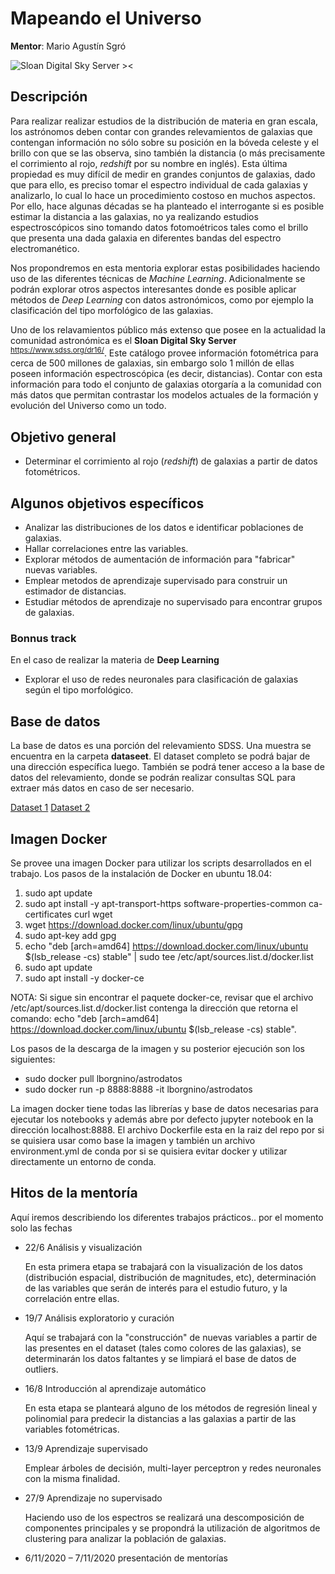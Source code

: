 # Mapeando el Universo
**Mentor**: Mario Agustín Sgró

![Sloan Digital Sky Server ><](./images/sloan.svg)

## Descripción

Para realizar realizar estudios de la distribución de materia en gran escala, los astrónomos deben contar con grandes relevamientos de galaxias que contengan información no sólo sobre su posición en la bóveda celeste y el brillo con que se las observa, sino también la distancia (o más precisamente el corrimiento al rojo, *redshift* por su nombre en inglés). Esta última propiedad es muy difícil de medir en grandes conjuntos de galaxias, dado que para ello, es preciso tomar el espectro individual de cada galaxias y analizarlo, lo cual lo hace un procedimiento costoso en muchos aspectos.
Por ello, hace algunas décadas se ha planteado el interrogante si es posible estimar la distancia a las galaxias, no ya realizando estudios espectroscópicos sino tomando datos fotomoétricos tales como el brillo que presenta una dada galaxia en diferentes bandas del espectro electromanético.

Nos propondremos en esta mentoria explorar estas posibilidades haciendo uso de las diferentes técnicas de *Machine Learning*.
Adicionalmente se podrán explorar otros aspectos interesantes donde es posible aplicar métodos de *Deep Learning* con datos astronómicos, como por ejemplo la clasificación del tipo morfológico de las galaxias.

Uno de los relavamientos público más extenso que posee en la actualidad la comunidad astronómica es el **Sloan Digital Sky Server** <sup>https://www.sdss.org/dr16/</sup>. Este catálogo provee información fotométrica para cerca de 500 millones de galaxias, sin embargo solo 1 millón de ellas poseen información espectroscópica (es decir, distancias). Contar con esta información para todo el conjunto de galaxias otorgaría a la comunidad con más datos que permitan contrastar los modelos actuales de la formación y evolución del Universo como un todo.

## Objetivo general

- Determinar el corrimiento al rojo (*redshift*) de galaxias a partir de datos fotométricos.

## Algunos objetivos específicos

- Analizar las distribuciones de los datos e identificar poblaciones de galaxias.
- Hallar correlaciones entre las variables.
- Explorar métodos de aumentación de información para "fabricar" nuevas variables.
- Emplear metodos de aprendizaje supervisado para construir un estimador de distancias.
- Estudiar métodos de aprendizaje no supervisado para encontrar grupos de galaxias.

### Bonnus track

En el caso de realizar la materia de **Deep Learning**

- Explorar el uso de redes neuronales para clasificación de galaxias según el tipo morfológico. 

## Base de datos

La base de datos es una porción del relevamiento SDSS. Una muestra se encuentra en la carpeta **dataseet**. El dataset completo se podrá bajar de una dirección específica luego. También se podrá tener acceso a la base de datos del relevamiento, donde se podrán realizar consultas SQL para extraer más datos en caso de ser necesario.

[Dataset 1](http://iate.oac.uncor.edu/~marioagustin/files/DiploDatos.csv)
[Dataset 2](http://iate.oac.uncor.edu/~marioagustin/files/DiploDatos_Zoo.csv)

## Imagen Docker

Se provee una imagen Docker para utilizar los scripts desarrollados en el trabajo.
Los pasos de la instalación de Docker en ubuntu 18.04:

1. sudo apt update
2. sudo apt install -y apt-transport-https software-properties-common ca-certificates curl wget
3. wget https://download.docker.com/linux/ubuntu/gpg
4. sudo apt-key add gpg
5. echo "deb [arch=amd64] https://download.docker.com/linux/ubuntu $(lsb_release -cs) stable" | sudo tee /etc/apt/sources.list.d/docker.list
6. sudo apt update
7. sudo apt install -y docker-ce

NOTA: Si sigue sin encontrar el paquete docker-ce, revisar que el archivo /etc/apt/sources.list.d/docker.list contenga la dirección que retorna el comando: echo "deb [arch=amd64] https://download.docker.com/linux/ubuntu $(lsb_release -cs) stable".

Los pasos de la descarga de la imagen y su posterior ejecución son los siguientes:

- sudo docker pull lborgnino/astrodatos
- sudo docker run -p 8888:8888 -it lborgnino/astrodatos

La imagen docker tiene todas las librerías y base de datos necesarias para ejecutar los notebooks y además abre por defecto jupyter notebook en la dirección localhost:8888.
El archivo Dockerfile esta en la raiz del repo por si se quisiera usar como base la imagen y también un archivo environment.yml de conda por si se quisiera evitar docker y utilizar directamente un entorno de conda.


## Hitos de la mentoría

Aquí iremos describiendo los diferentes trabajos prácticos.. por el momento solo las fechas

* 22/6 Análisis y visualización

  En esta primera etapa se trabajará con la visualización de los datos (distribución espacial, distribución de magnitudes, etc), determinación de las variables que serán de interés para el estudio futuro, y la correlación entre ellas. 

* 19/7 Análisis exploratorio y curación

  Aquí se trabajará con la "construcción" de nuevas variables a partir de las presentes en el dataset (tales como colores de las galaxias), se determinarán los datos faltantes y se limpiará el base de datos de outliers. 

* 16/8 Introducción al aprendizaje automático

  En esta etapa se planteará alguno de los métodos de regresión lineal y polinomial para predecir la distancias a las galaxias a partir de las variables fotométricas.

* 13/9 Aprendizaje supervisado

  Emplear árboles de decisión, multi-layer perceptron y redes neuronales con la misma finalidad.

* 27/9 Aprendizaje no supervisado

  Haciendo uso de los espectros se realizará una descomposición de componentes principales y se propondrá la utilización de algoritmos de clustering para analizar la población de galaxias. 

* 6/11/2020 – 7/11/2020 presentación de mentorías

